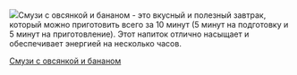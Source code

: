 <!--2025-04-12 15:55:12-->
<div class="yb">
  <div class="rss povarenok"><a href="https://www.povarenok.ru/recipes/show/182530/"><img src="https://www.povarenok.ru/data/cache/2025apr/12/52/3171547_86383-640x480.jpg"></a>Смузи с овсянкой и бананом - это вкусный и полезный завтрак, который можно приготовить всего за 10 минут (5 минут на подготовку и 5 минут на приготовление). Этот напиток отлично насыщает и обеспечивает энергией на несколько часов. <p class="titl"><a href="https://www.povarenok.ru/recipes/show/182530/">Смузи с овсянкой и бананом</a></p></div>
</div>
